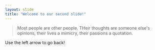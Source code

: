 ```yaml
---
layout: slide
title: "Welcome to our second slide!"
---
```

> Most people are other people. THeir thoughts are someone else's opinions, their lives a mimicry, their passions a quotation.

Use the left arrow to go back!
